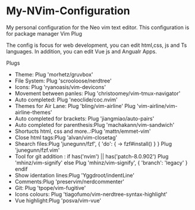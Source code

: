 # My-NVim-Configuration
My personal configuration for the Neo vim text editor. This configuration is for package manager Vim Plug

The config is focus for web development, you can edit html,css, js and Ts languages. In addition, you can edit Vue js and Angualr Apps.

Plugs
- Theme: Plug 'morhetz/gruvbox'
- File System: Plug 'scrooloose/nerdtree'
- Icons: Plug 'ryanoasis/vim-devicons' 
- Movement between panles: Plug 'christoomey/vim-tmux-navigator'
- Auto completed: Plug 'neoclide/coc.nvim'
- Themes for Air Lane: Plug 'bling/vim-airline'
                     Plug 'vim-airline/vim-airline-themes'
- Auto completed for brackets: Plug 'jiangmiao/auto-pairs'
- Auto completed for parenthesis:Plug 'machakann/vim-sandwich'
- Shortucts html, css and more..:Plug 'mattn/emmet-vim'
- Close html tags:Plug 'alvan/vim-closetag'
- Shearch files:Plug 'junegunn/fzf', { 'do': { -> fzf#install() } }
              Plug 'junegunn/fzf.vim'
- Tool for git addition :
                      if has('nvim') || has('patch-8.0.902')
                        Plug 'mhinz/vim-signify'
                      else
                        Plug 'mhinz/vim-signify', { 'branch': 'legacy' }
                      endif
- Show identation lines:Plug 'Yggdroot/indentLine'
- Comments:Plug 'preservim/nerdcommenter'
- Git: Plug 'tpope/vim-fugitive'
- Icons colours: Plug 'tiagofumo/vim-nerdtree-syntax-highlight'
- Vue highlight:Plug 'posva/vim-vue' 
